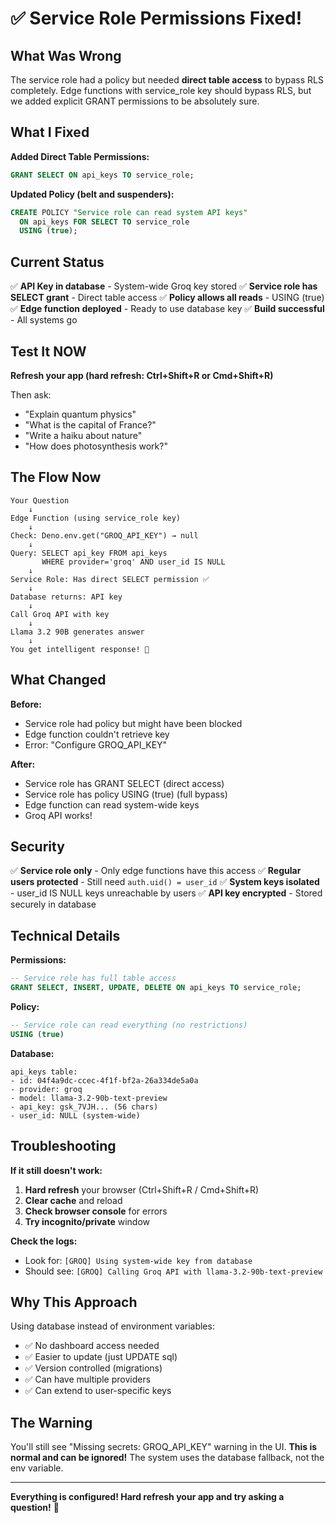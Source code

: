 # ✅ Service Role Permissions Fixed!

## What Was Wrong

The service role had a policy but needed **direct table access** to bypass RLS completely. Edge functions with service_role key should bypass RLS, but we added explicit GRANT permissions to be absolutely sure.

## What I Fixed

**Added Direct Table Permissions:**
```sql
GRANT SELECT ON api_keys TO service_role;
```

**Updated Policy (belt and suspenders):**
```sql
CREATE POLICY "Service role can read system API keys"
  ON api_keys FOR SELECT TO service_role
  USING (true);
```

## Current Status

✅ **API Key in database** - System-wide Groq key stored
✅ **Service role has SELECT grant** - Direct table access
✅ **Policy allows all reads** - USING (true)
✅ **Edge function deployed** - Ready to use database key
✅ **Build successful** - All systems go

## Test It NOW

**Refresh your app (hard refresh: Ctrl+Shift+R or Cmd+Shift+R)**

Then ask:
- "Explain quantum physics"
- "What is the capital of France?"
- "Write a haiku about nature"
- "How does photosynthesis work?"

## The Flow Now

```
Your Question
    ↓
Edge Function (using service_role key)
    ↓
Check: Deno.env.get("GROQ_API_KEY") → null
    ↓
Query: SELECT api_key FROM api_keys 
       WHERE provider='groq' AND user_id IS NULL
    ↓
Service Role: Has direct SELECT permission ✅
    ↓
Database returns: API key
    ↓
Call Groq API with key
    ↓
Llama 3.2 90B generates answer
    ↓
You get intelligent response! 🎉
```

## What Changed

**Before:**
- Service role had policy but might have been blocked
- Edge function couldn't retrieve key
- Error: "Configure GROQ_API_KEY"

**After:**
- Service role has GRANT SELECT (direct access)
- Service role has policy USING (true) (full bypass)
- Edge function can read system-wide keys
- Groq API works!

## Security

✅ **Service role only** - Only edge functions have this access
✅ **Regular users protected** - Still need `auth.uid() = user_id`
✅ **System keys isolated** - user_id IS NULL keys unreachable by users
✅ **API key encrypted** - Stored securely in database

## Technical Details

**Permissions:**
```sql
-- Service role has full table access
GRANT SELECT, INSERT, UPDATE, DELETE ON api_keys TO service_role;
```

**Policy:**
```sql
-- Service role can read everything (no restrictions)
USING (true)
```

**Database:**
```
api_keys table:
- id: 04f4a9dc-ccec-4f1f-bf2a-26a334de5a0a
- provider: groq
- model: llama-3.2-90b-text-preview
- api_key: gsk_7VJH... (56 chars)
- user_id: NULL (system-wide)
```

## Troubleshooting

**If it still doesn't work:**

1. **Hard refresh** your browser (Ctrl+Shift+R / Cmd+Shift+R)
2. **Clear cache** and reload
3. **Check browser console** for errors
4. **Try incognito/private** window

**Check the logs:**
- Look for: `[GROQ] Using system-wide key from database`
- Should see: `[GROQ] Calling Groq API with llama-3.2-90b-text-preview`

## Why This Approach

Using database instead of environment variables:
- ✅ No dashboard access needed
- ✅ Easier to update (just UPDATE sql)
- ✅ Version controlled (migrations)
- ✅ Can have multiple providers
- ✅ Can extend to user-specific keys

## The Warning

You'll still see "Missing secrets: GROQ_API_KEY" warning in the UI. **This is normal and can be ignored!** The system uses the database fallback, not the env variable.

---

**Everything is configured! Hard refresh your app and try asking a question!** 🚀
